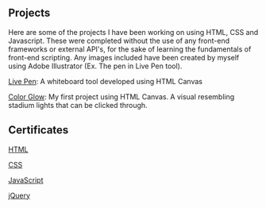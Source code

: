## Projects

Here are some of the projects I have been working on using HTML, CSS and Javascript. These were completed without the use of any front-end frameworks or external API's, for the sake of learning the fundamentals of front-end scripting. Any images included have been created by myself using Adobe Illustrator (Ex. The pen in Live Pen tool).

[Live Pen](https://andyh98.github.io/Live_Pen/): A whiteboard tool developed using HTML Canvas

[Color Glow](https://andyh98.github.io/Color_Glow): My first project using HTML Canvas. A visual resembling stadium lights that can be clicked through.

## Certificates

[HTML](https://www.sololearn.com/Certificate/1014-15680305/pdf/)

[CSS](https://www.sololearn.com/Certificate/1023-15680305/pdf/)

[JavaScript](https://www.sololearn.com/Certificate/1024-15680305/pdf//)

[jQuery](https://www.sololearn.com/Certificate/1082-15680305/pdf/)
